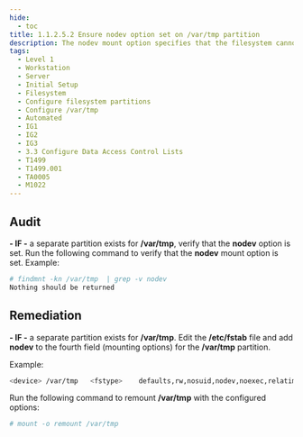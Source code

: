 ```yaml
---
hide:
  - toc
title: 1.1.2.5.2 Ensure nodev option set on /var/tmp partition
description: The nodev mount option specifies that the filesystem cannot contain special devices.
tags:
  - Level 1
  - Workstation
  - Server
  - Initial Setup
  - Filesystem
  - Configure filesystem partitions
  - Configure /var/tmp
  - Automated
  - IG1
  - IG2
  - IG3
  - 3.3 Configure Data Access Control Lists
  - T1499
  - T1499.001
  - TA0005
  - M1022
---
```


## Audit
**- IF -** a separate partition exists for **/var/tmp**, verify that the **nodev** option is set.
Run the following command to verify that the **nodev** mount option is set.
Example:
```bash
# findmnt -kn /var/tmp  | grep -v nodev
Nothing should be returned
```

## Remediation
**- IF -** a separate partition exists for **/var/tmp**.
Edit the **/etc/fstab** file and add **nodev** to the fourth field (mounting options) for the **/var/tmp** partition.

Example:
```bash
<device> /var/tmp	<fstype>	defaults,rw,nosuid,nodev,noexec,relatime	0 0
```

Run the following command to remount **/var/tmp** with the configured options:
```bash
# mount -o remount /var/tmp
```
